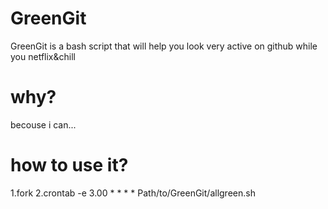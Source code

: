 # GreenGit
GreenGit is a bash script that will help you look very active on github while you netflix&chill
# why?
becouse i can...

# how to use it?
1.fork
2.crontab -e
3.00 * * * * Path/to/GreenGit/allgreen.sh
